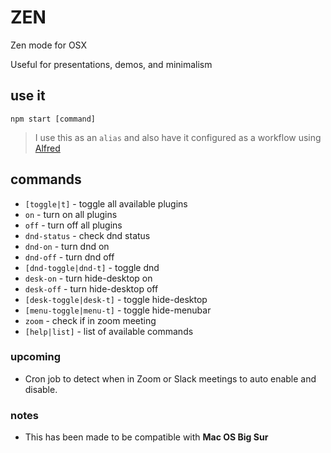 # ZEN

Zen mode for OSX

Useful for presentations, demos, and minimalism

## use it

`npm start [command]`

> I use this as an `alias` and also have it configured as a workflow using [Alfred](https://www.alfredapp.com/)

## commands

- `[toggle|t]` - toggle all available plugins
- `on` - turn on all plugins
- `off` - turn off all plugins
- `dnd-status` - check dnd status
- `dnd-on` - turn dnd on
- `dnd-off` - turn dnd off
- `[dnd-toggle|dnd-t]` - toggle dnd
- `desk-on` - turn hide-desktop on
- `desk-off` - turn hide-desktop off
- `[desk-toggle|desk-t]` - toggle hide-desktop
- `[menu-toggle|menu-t]` - toggle hide-menubar
- `zoom` - check if in zoom meeting
- `[help|list]` - list of available commands

### upcoming

- Cron job to detect when in Zoom or Slack meetings to auto enable and disable.

### notes

- This has been made to be compatible with **Mac OS Big Sur**
